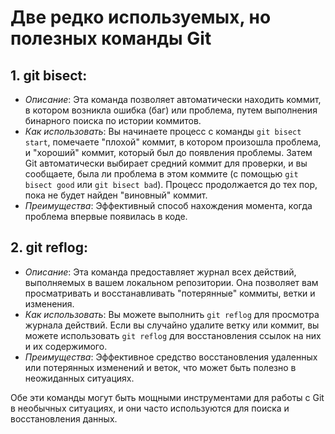 # Две редко используемых, но полезных команды Git

## 1. **git bisect**:
   - *Описание*: Эта команда позволяет автоматически находить коммит, в котором возникла ошибка (баг) или проблема, путем выполнения бинарного поиска по истории коммитов.
   - *Как использовать*: Вы начинаете процесс с команды `git bisect start`, помечаете "плохой" коммит, в котором произошла проблема, и "хороший" коммит, который был до появления проблемы. Затем Git автоматически выбирает средний коммит для проверки, и вы сообщаете, была ли проблема в этом коммите (с помощью `git bisect good` или `git bisect bad`). Процесс продолжается до тех пор, пока не будет найден "виновный" коммит.
   - *Преимущества*: Эффективный способ нахождения момента, когда проблема впервые появилась в коде.

## 2. **git reflog**:
   - *Описание*: Эта команда предоставляет журнал всех действий, выполняемых в вашем локальном репозитории. Она позволяет вам просматривать и восстанавливать "потерянные" коммиты, ветки и изменения.
   - *Как использовать*: Вы можете выполнить `git reflog` для просмотра журнала действий. Если вы случайно удалите ветку или коммит, вы можете использовать `git reflog` для восстановления ссылок на них и их содержимого.
   - *Преимущества*: Эффективное средство восстановления удаленных или потерянных изменений и веток, что может быть полезно в неожиданных ситуациях.

Обе эти команды могут быть мощными инструментами для работы с Git в необычных ситуациях, и они часто используются для поиска и восстановления данных.
